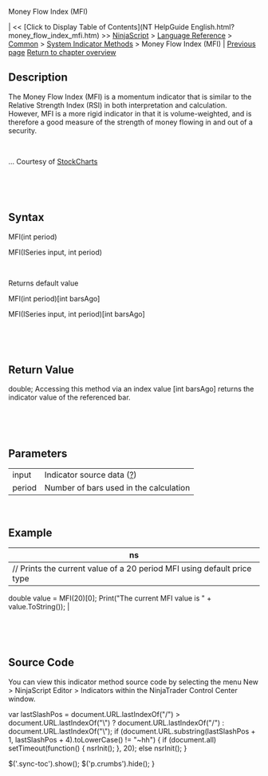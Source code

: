 ﻿










 


Money Flow Index (MFI)







| &lt;&lt; [Click to Display Table of Contents](NT HelpGuide English.html?money_flow_index_mfi.htm) &gt;&gt;
 [NinjaScript](ninjascript.htm) &gt; [Language Reference](language_reference_wip.htm) &gt; [Common](common.htm) &gt; [System Indicator Methods](indicators.htm) &gt;
Money Flow Index (MFI) | [Previous page](momentum.htm)
[Return to chapter overview](indicators.htm)










Description
-----------


The Money Flow Index (MFI) is a momentum indicator that is similar to the Relative Strength Index (RSI) in both interpretation and calculation. However, MFI is a more rigid indicator in that it is volume-weighted, and is therefore a good measure of the strength of money flowing in and out of a security.


 


... Courtesy of [StockCharts](http://stockcharts.com/education/IndicatorAnalysis/indic_MFI.htm)


 


 


Syntax
------


MFI(int period)  

MFI(ISeries<double> input, int period)


 


Returns default value  

MFI(int period)[int barsAgo]  

MFI(ISeries<double> input, int period)[int barsAgo] 


 


 


Return Value
------------


double; Accessing this method via an index value [int barsAgo] returns the indicator value of the referenced bar.


 


 


Parameters
----------




|  |  |
| --- | --- |
| input | Indicator source data ([?](valid_input_data_for_indicator.htm)) |
| period | Number of bars used in the calculation |



 



Example
-------




| ns |
| --- |
| // Prints the current value of a 20 period MFI using default price type
double value = MFI(20)[0];
Print("The current MFI value is " + value.ToString()); |



 


 


Source Code
-----------


You can view this indicator method source code by selecting the menu New &gt; NinjaScript Editor &gt; Indicators within the NinjaTrader Control Center window.





 
 var lastSlashPos = document.URL.lastIndexOf("/") &gt; document.URL.lastIndexOf("\\") ? document.URL.lastIndexOf("/") : document.URL.lastIndexOf("\\");
 if (document.URL.substring(lastSlashPos + 1, lastSlashPos + 4).toLowerCase() != "~hh") {
 if (document.all) setTimeout(function() {
 nsrInit();
 }, 20);
 else nsrInit();
 }
 
 
 $('.sync-toc').show();
 $('p.crumbs').hide();
 }
 
 
 



</double></double>